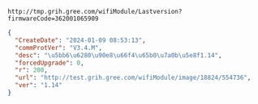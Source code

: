 `http://tmp.grih.gree.com/wifiModule/Lastversion?firmwareCode=362001065909`

```json
{
  "CreateDate": "2024-01-09 08:53:13",
  "commProtVer": "V3.4.M",
  "desc": "\u5bb6\u6280\u90e8\u66f4\u65b0\u7a0b\u5e8f1.14",
  "forcedUpgrade": 0,
  "r": 200,
  "url": "http://test.grih.gree.com/wifiModule/image/18824/554736",
  "ver": "1.14"
}
```